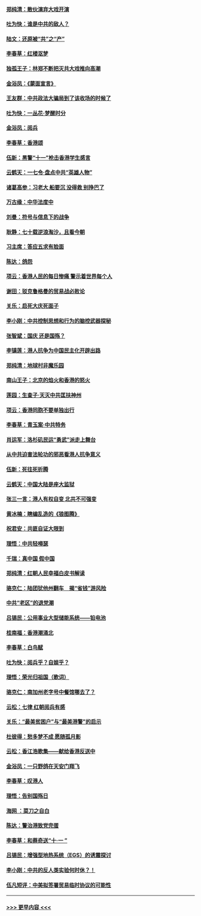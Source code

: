 #### [郑纯清：散伙演弃大戏开演](../pages/nsc993/n11570826.md?t=10060122) 
#### [吐为快：谁是中共的敌人？](../pages/nsc993/n11570817.md?t=10060122) 
#### [陆文：还原被“共”之“产”](../pages/nsc993/n11570798.md?t=10060122) 
#### [李春草：红楼沤梦](../pages/nsc993/n11569673.md?t=10060122) 
#### [独孤王子：林郑不断把灭共大戏推向高潮](../pages/nsc993/n11569381.md?t=10060122) 
#### [金浴凤：《蒙面宣言》](../pages/nsc993/n11569368.md?t=10060122) 
#### [王友群：中共政法大骗局到了该收场的时候了](../pages/nsc993/n11568940.md?t=10060122) 
#### [吐为快：一丛花‧梦醒时分](../pages/nsc993/n11567491.md?t=10060122) 
#### [金浴凤：阅兵](../pages/nsc993/n11567454.md?t=10060122) 
#### [李春草：香港颂](../pages/nsc993/n11567444.md?t=10060122) 
#### [伍新：黑警“十一”枪击香港学生感言](../pages/nsc993/n11567426.md?t=10060122) 
#### [云鹤天：一七令‧盘点中共“英雄人物”](../pages/nsc993/n11567091.md?t=10060122) 
#### [诸葛高参：习老大 船要沉 没得救 别挣巴了](../pages/nsc993/n11566976.md?t=10060122) 
#### [万古缘：中华法度中](../pages/nsc993/n11566726.md?t=10060122) 
#### [刘曼：符号与信息下的战争](../pages/nsc993/n11564655.md?t=10060122) 
#### [耿静：七十载逆浪淘沙，且看今朝](../pages/nsc993/n11564520.md?t=10060122) 
#### [习主席：答应五求有脸面](../pages/nsc993/n11563953.md?t=10060122) 
#### [陈达：鸽怨](../pages/nsc993/n11561879.md?t=10060122) 
#### [项云：香港人民的每日惨痛  警示着世界每个人](../pages/nsc993/n11559273.md?t=10060122) 
#### [谢田：驳克鲁格曼的贸易战必败论](../pages/nsc993/n11555840.md?t=10060122) 
#### [关乐：启死大庆死面子](../pages/nsc993/n11556823.md?t=10060122) 
#### [李小刚：中共控制思想和行为的脑控武器探秘](../pages/nsc993/n11556776.md?t=10060122) 
#### [张智斌：国庆  还是国殇？](../pages/nsc993/n11556617.md?t=10060122) 
#### [李镇莲：港人抗争为中国民主化开辟出路](../pages/nsc993/n11556570.md?t=10060122) 
#### [郑纯清：地球村非魔乐园](../pages/nsc993/n11555415.md?t=10060122) 
#### [南山王子：北京的焰火和香港的怒火](../pages/nsc993/n11555318.md?t=10060122) 
#### [莲园：生查子·天灭中共匡扶神州](../pages/nsc993/n11555302.md?t=10060122) 
#### [项云：香港同胞不要单独出行](../pages/nsc993/n11555276.md?t=10060122) 
#### [李春草：青玉案‧中共特务](../pages/nsc993/n11552356.md?t=10060122) 
#### [肖运军：洛杉矶民运“勇武”派走上舞台](../pages/nsc993/n11551595.md?t=10060122) 
#### [从中共迫害法轮功的邪恶看港人抗争意义](../pages/nsc993/n11540858.md?t=10060122) 
#### [伍新：死往死折腾](../pages/nsc993/n11550174.md?t=10060122) 
#### [云鹤天：中国大陆是座大监狱](../pages/nsc993/n11550155.md?t=10060122) 
#### [张三一言：港人有权自变 北共不可强变](../pages/nsc993/n11550132.md?t=10060122) 
#### [黄冰楠：瞎编乱造的《狼图腾》](../pages/nsc993/n11550082.md?t=10060122) 
#### [祝君安：共匪自证大限到](../pages/nsc993/n11550041.md?t=10060122) 
#### [理悟：中共轻嘚瑟](../pages/nsc993/n11547978.md?t=10060122) 
#### [千瑞：真中国 假中国](../pages/nsc993/n11547865.md?t=10060122) 
#### [郑纯清：红朝人民幸福白皮书解读](../pages/nsc993/n11547499.md?t=10060122) 
#### [骆克仁：陆团犹他州翻车　揭“省钱”游风险](../pages/nsc993/n11546977.md?t=10060122) 
#### [中共“老区”的退党潮](../pages/nsc993/n11545995.md?t=10060122) 
#### [吕锡民：公用事业大型储能系统——铅电池](../pages/nsc993/n11545701.md?t=10060122) 
#### [桂南福：香港潮涌北](../pages/nsc993/n11545682.md?t=10060122) 
#### [李春草：白鸟赋](../pages/nsc993/n11545663.md?t=10060122) 
#### [吐为快：阅兵乎？自娱乎？](../pages/nsc993/n11545625.md?t=10060122) 
#### [理悟：荣光归祖国（歌词）](../pages/nsc993/n11545616.md?t=10060122) 
#### [骆克仁：南加州老字号中餐馆哪去了？](../pages/nsc993/n11545120.md?t=10060122) 
#### [云松：七律 红朝阅兵有感](../pages/nsc993/n11542394.md?t=10060122) 
#### [关乐：“最美贫困户”与“最美港警”的启示](../pages/nsc993/n11542252.md?t=10060122) 
#### [杜彼得：愁多梦不成 愿随孤月影](../pages/nsc993/n11540296.md?t=10060122) 
#### [云松：香江浩歌集——献给香港反送中](../pages/nsc993/n11540149.md?t=10060122) 
#### [金浴凤：一只野鸽在天安门翔飞](../pages/nsc993/n11540280.md?t=10060122) 
#### [李春草：叹港人](../pages/nsc993/n11540119.md?t=10060122) 
#### [理悟：告别国殇日](../pages/nsc993/n11539610.md?t=10060122) 
#### [海网 ：菜刀之自白](../pages/nsc993/n11539597.md?t=10060122) 
#### [陈达：警治港致党完蛋](../pages/nsc993/n11538127.md?t=10060122) 
#### [李春草：和蔡奇送“十·一 ”](../pages/nsc993/n11537810.md?t=10060122) 
#### [吕锡民：增强型地热系统（EGS）的诱震探讨](../pages/nsc993/n11537765.md?t=10060122) 
#### [李小刚：中共的反人类实验何时休？！](../pages/nsc993/n11537669.md?t=10060122) 
#### [伍凡短评：中美拟签署贸易临时协议的可能性](../pages/nsc993/n11536773.md?t=10060122) 

----
#### [ >>> 更早内容 <<< ](../indexes/nsc993-earlier.md)
